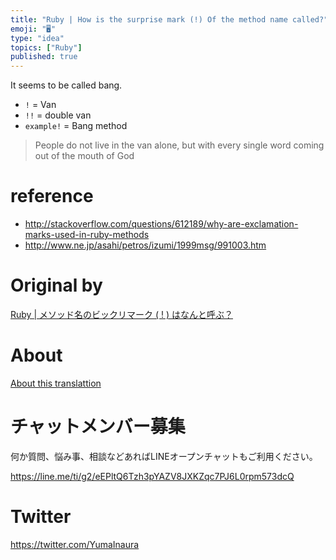 ```yaml
---
title: "Ruby | How is the surprise mark (!) Of the method name called?"
emoji: "🖥"
type: "idea"
topics: ["Ruby"]
published: true
---
```


It seems to be called bang.

- `!` = Van 
- `!!` = double van 
- `example!` = Bang method 

> People do not live in the van alone, but with every single word coming out of the mouth of God

# reference 

- http://stackoverflow.com/questions/612189/why-are-exclamation-marks-used-in-ruby-methods 
- http://www.ne.jp/asahi/petros/izumi/1999msg/991003.htm 


# Original by
[Ruby | メソッド名のビックリマーク ( ! ) はなんと呼ぶ？](https://qiita.com/Yinaura/items/e2fdf4984e13c10cd829)

# About

[About this translattion](https://qiita.com/YumaInaura/items/7f6fd1e9310a6816469a)








<!-- Update From Qiita API -->

# チャットメンバー募集


何か質問、悩み事、相談などあればLINEオープンチャットもご利用ください。

https://line.me/ti/g2/eEPltQ6Tzh3pYAZV8JXKZqc7PJ6L0rpm573dcQ





# Twitter


https://twitter.com/YumaInaura


<!-- Update From Qiita API -->


